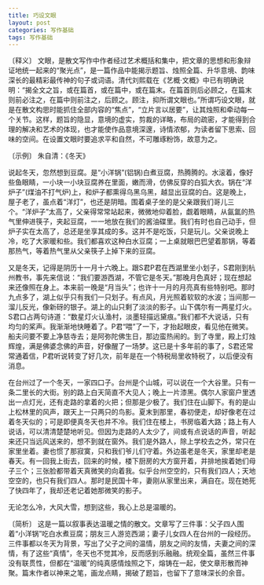 ```yaml
---
title: 巧设文眼
layout: post
categories: 写作基础
tags: 写作基础
---
```


〔释义〕 文眼，是散文写作中作者经过艺术概括和集中，把文章的思想和形象辩证地统一起来的“聚光点”，是一篇作品中能揭示题旨、烛照全篇、升华意境、韵味深长的最精彩最传神的句子或词语。清代刘熙载在《艺概·文概》中已有明确说明：“揭全文之旨，或在篇首，或在篇中，或在篇末。在篇首则后必顾之，在篇末则前必注之，在篇中则前注之，后顾之。顾注，抑所谓文眼也。”所谓巧设文眼，就是在散文构思时能抓住全部内容的“焦点”，“立片言以居要”，让其烛照和牵动每一个关节。这样，题旨的隐显，意境的虚实，剪裁的详略，布局的疏密，才能得到合理的解决和艺术的体现，也才能使作品意境深邃，诗情浓郁，为读者留下思索、回味的空间。在设置文眼时要追求平和自然，不可雕琢粉饰，故意为之。

〔示例〕 朱自清：《冬天》

说起冬天，忽然想到豆腐。是“小洋锅”(铝锅)白煮豆腐，热腾腾的。水滚着，像好些鱼眼睛，一小块一小块豆腐养在里面，嫩而滑，仿佛反穿的白狐大衣。锅在“洋炉子”(煤油不打气炉)上，和炉子都熏得乌黑乌黑，越显出豆腐的白。这是晚上，屋子老了，虽点着“洋灯”，也还是阴暗。围着桌子坐的是父亲跟我们哥儿三个。“洋炉子”太高了，父亲得常常站起来，微微地仰着脸，觑着眼睛，从氤氲的热气里伸进筷子，夹起豆腐，一一地放在我们的酱油碟里。我们有时也自己动手，但炉子实在太高了，总还是坐享其成的多。这并不是吃饭，只是玩儿。父亲说晚上冷，吃了大家暖和些。我们都喜欢这种白水豆腐；一上桌就眼巴巴望着那锅，等着那热气，等着热气里从父亲筷子上掉下来的豆腐。

又是冬天，记得是阴历十一月十六晚上。跟S君P君在西湖里坐小划子，S君刚到杭州教书，事先来信说：“我们要游西湖，不管它是冬天。”那晚月色真好；现在想起来还像照在身上。本来前一晚是“月当头”；也许十一月的月亮真有些特别吧。那时九点多了，湖上似乎只有我们一只划子。有点风，月光照着软软的水波；当间那一溜儿反光，像新砑的银子。湖上的山只剩了淡淡的影子。山下偶尔有一两星灯火。S君口占两句诗道：“数星灯火认渔村，淡墨轻描远黛痕。”我们都不大说话，只有均匀的桨声。我渐渐地快睡着了。P君“喂”了一下，才抬起眼皮，看见他在微笑。船夫问要不要上净慈寺去；是阿弥陀佛生日，那边蛮热闹的。到了寺里，殿上灯烛辉煌，满是佛婆念佛的声音，好像醒了一场梦。这已是十多年前的事了，S君还常常通着信，P君听说转变了好几次，前年是在一个特税局里收特税了，以后便没有消息。

在台州过了一个冬天，一家四口子。台州是个山城，可以说在一个大谷里。只有一条二里长的大街。别的路上白天简直不大见人；晚上一片漆黑。偶尔人家窗户里透出一点灯光，还有走路的拿着的火把；但那是少极了。我们住在山脚下。有的是山上松林里的风声，跟天上一只两只的鸟影。夏末到那里，春初便走，却好像老在过着冬天似的；可是即便真冬天也并不冷。我们住在楼上，书房临着大路；路上有人说话，可以清清楚楚地听见。但因为走路的人太少了，间或有点说话的声音，听起来还只当远风送来的，想不到就在窗外。我们是外路人，除上学校去之外，常只在家里坐着。妻也惯了那寂寞，只和我们爷儿们守着。外边虽老是冬天，家里却老是春天。有一回我上街去，回来的时候，楼下厨房的大方窗开着，并排地挨着她们母子三个；三张脸都带着天真微笑的向着我。似乎台州空空的，只有我们四人；天地空空的，也只有我们四人。那时是民国十年，妻刚从家里出来，满自在。现在她死了快四年了，我却还老记着她那微笑的影子。

无论怎么冷，大风大雪，想到这些，我心上总是温暖的。

〔简析〕 这是一篇以叙事表达温暖之情的散文。文章写了三件事：父子四人围着“小洋锅”吃白水煮豆腐；朋友三人游览西湖；妻子儿女四人在台州的一段经历。三件事都以冬天为背景，写出了父子之间的温情，朋友之间的友情，夫妻之间的深情，有了这些“真情”，冬天也不觉其冷，反而感到乐融融。统观全篇，虽然三件事没有联贯性，但都在“温暖”的纯真感情烛照之下，熔铸在一起，使文章形散而神聚。篇末作者以神来之笔，画龙点睛，揭破了题旨，也留下了意味深长的余音。 